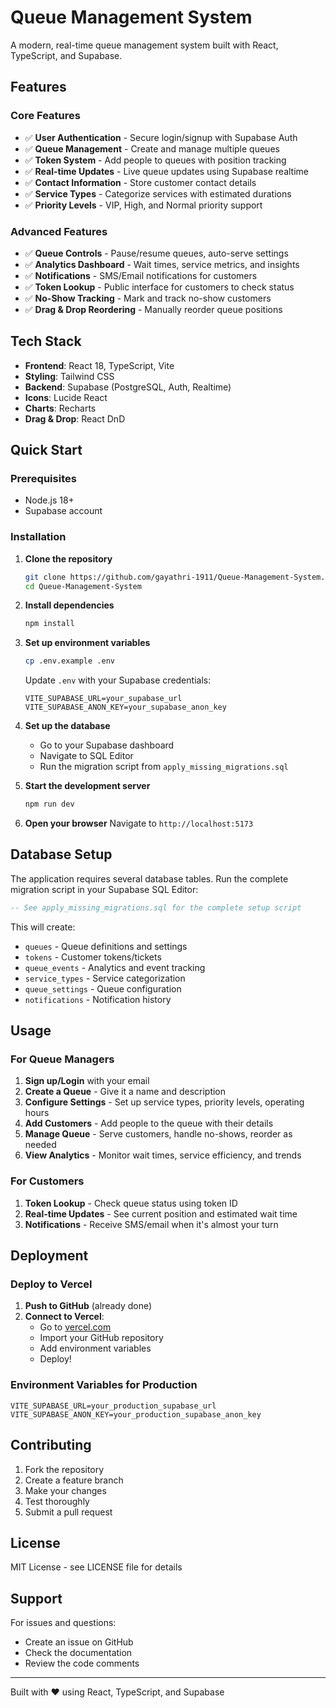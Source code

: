 # Queue Management System

A modern, real-time queue management system built with React, TypeScript, and Supabase.

## Features

### Core Features
- ✅ **User Authentication** - Secure login/signup with Supabase Auth
- ✅ **Queue Management** - Create and manage multiple queues
- ✅ **Token System** - Add people to queues with position tracking
- ✅ **Real-time Updates** - Live queue updates using Supabase realtime
- ✅ **Contact Information** - Store customer contact details
- ✅ **Service Types** - Categorize services with estimated durations
- ✅ **Priority Levels** - VIP, High, and Normal priority support

### Advanced Features
- ✅ **Queue Controls** - Pause/resume queues, auto-serve settings
- ✅ **Analytics Dashboard** - Wait times, service metrics, and insights
- ✅ **Notifications** - SMS/Email notifications for customers
- ✅ **Token Lookup** - Public interface for customers to check status
- ✅ **No-Show Tracking** - Mark and track no-show customers
- ✅ **Drag & Drop Reordering** - Manually reorder queue positions

## Tech Stack

- **Frontend**: React 18, TypeScript, Vite
- **Styling**: Tailwind CSS
- **Backend**: Supabase (PostgreSQL, Auth, Realtime)
- **Icons**: Lucide React
- **Charts**: Recharts
- **Drag & Drop**: React DnD

## Quick Start

### Prerequisites
- Node.js 18+ 
- Supabase account

### Installation

1. **Clone the repository**
   ```bash
   git clone https://github.com/gayathri-1911/Queue-Management-System.git
   cd Queue-Management-System
   ```

2. **Install dependencies**
   ```bash
   npm install
   ```

3. **Set up environment variables**
   ```bash
   cp .env.example .env
   ```
   
   Update `.env` with your Supabase credentials:
   ```
   VITE_SUPABASE_URL=your_supabase_url
   VITE_SUPABASE_ANON_KEY=your_supabase_anon_key
   ```

4. **Set up the database**
   - Go to your Supabase dashboard
   - Navigate to SQL Editor
   - Run the migration script from `apply_missing_migrations.sql`

5. **Start the development server**
   ```bash
   npm run dev
   ```

6. **Open your browser**
   Navigate to `http://localhost:5173`

## Database Setup

The application requires several database tables. Run the complete migration script in your Supabase SQL Editor:

```sql
-- See apply_missing_migrations.sql for the complete setup script
```

This will create:
- `queues` - Queue definitions and settings
- `tokens` - Customer tokens/tickets
- `queue_events` - Analytics and event tracking
- `service_types` - Service categorization
- `queue_settings` - Queue configuration
- `notifications` - Notification history

## Usage

### For Queue Managers

1. **Sign up/Login** with your email
2. **Create a Queue** - Give it a name and description
3. **Configure Settings** - Set up service types, priority levels, operating hours
4. **Add Customers** - Add people to the queue with their details
5. **Manage Queue** - Serve customers, handle no-shows, reorder as needed
6. **View Analytics** - Monitor wait times, service efficiency, and trends

### For Customers

1. **Token Lookup** - Check queue status using token ID
2. **Real-time Updates** - See current position and estimated wait time
3. **Notifications** - Receive SMS/email when it's almost your turn

## Deployment

### Deploy to Vercel

1. **Push to GitHub** (already done)
2. **Connect to Vercel**:
   - Go to [vercel.com](https://vercel.com)
   - Import your GitHub repository
   - Add environment variables
   - Deploy!

### Environment Variables for Production

```
VITE_SUPABASE_URL=your_production_supabase_url
VITE_SUPABASE_ANON_KEY=your_production_supabase_anon_key
```

## Contributing

1. Fork the repository
2. Create a feature branch
3. Make your changes
4. Test thoroughly
5. Submit a pull request

## License

MIT License - see LICENSE file for details

## Support

For issues and questions:
- Create an issue on GitHub
- Check the documentation
- Review the code comments

---

Built with ❤️ using React, TypeScript, and Supabase

